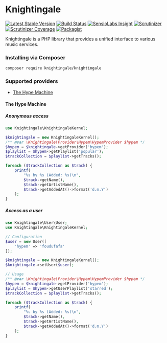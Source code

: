 Knightingale
============

[![Latest Stable Version](https://img.shields.io/packagist/v/knightingale-io/knightingale.svg?style=flat-square)](https://packagist.org/packages/knightingale/knightingale)
[![Build Status](https://img.shields.io/travis/knightingale-io/knightingale.svg?style=flat-square)](http://travis-ci.org/knightingale-io/knightingale)
[![SensioLabs Insight](https://img.shields.io/sensiolabs/i/0479a5d4-0059-4a70-8e9c-685a147680f8.svg?style=flat-square)](https://insight.sensiolabs.com/projects/0479a5d4-0059-4a70-8e9c-685a147680f8)
[![Scrutinizer](https://img.shields.io/scrutinizer/g/knightingale-io/knightingale.svg?style=flat-square)](https://scrutinizer-ci.com/g/knightingale-io/knightingale/)
[![Scrutinizer Coverage](https://img.shields.io/scrutinizer/coverage/g/knightingale-io/knightingale.svg?style=flat-square)](https://scrutinizer-ci.com/g/knightingale-io/knightingale/code-structure/)
[![Packagist](https://img.shields.io/packagist/l/knightingale/knightingale.svg?style=flat-square)](https://github.com/knightingale-io/knightingale/blob/master/LICENSE)


Knightingale is a PHP library that provides a unified interface to various music services.

### Installing via Composer

```bash
composer require knightingale/knightingale
```

### Supported providers

- [The Hype Machine](#the-hype-machine)

#### The Hype Machine

##### Anonymous access

```php
use Knightingale\KnightingaleKernel;

$knightingale = new KnightingaleKernel();
/** @var \Knightingale\Provider\Hypem\HypemProvider $hypem */
$hypem = $knightingale->getProvider('hypem');
$playlist = $hypem->getPlaylist('popular');
$trackCollection = $playlist->getTracks();

foreach ($trackCollection as $track) {
    printf(
        "%s by %s (Added: %s)\n",
        $track->getName(),
        $track->getArtistName(),
        $track->getAddedAt()->format('d.m.Y')
    );
}
```

##### Access as a user

```php
use Knightingale\User\User;
use Knightingale\KnightingaleKernel;

// Configuration
$user = new User([
    'hypem' => 'foudufafa'
]);

$knightingale = new KnightingaleKernel();
$knightingale->setUser($user);

// Usage
/** @var \Knightingale\Provider\Hypem\HypemProvider $hypem */
$hypem = $knightingale->getProvider('hypem');
$playlist = $hypem->getUserPlaylist('starred');
$trackCollection = $playlist->getTracks();

foreach ($trackCollection as $track) {
    printf(
        "%s by %s (Added: %s)\n",
        $track->getName(),
        $track->getArtistName(),
        $track->getAddedAt()->format('d.m.Y')
    );
}
